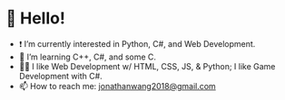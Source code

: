 # 👋 Hello!
- ❗️ I’m currently interested in Python, C#, and Web Development.
- 🌱 I’m learning C++, C#, and some C.
- 👨‍💻 I like Web Development w/ HTML, CSS, JS, & Python; I like Game Development with C#.
- 📫 How to reach me: [jonathanwang2018@gmail.com](mailto:jonathanwang2018@gmail.com)

<!---
jonathanwang2018/jonathanwang2018 is a ✨ special ✨ repository because its `README.md` (this file) appears on your GitHub profile.
You can click the Preview link to take a look at your changes.
--->
